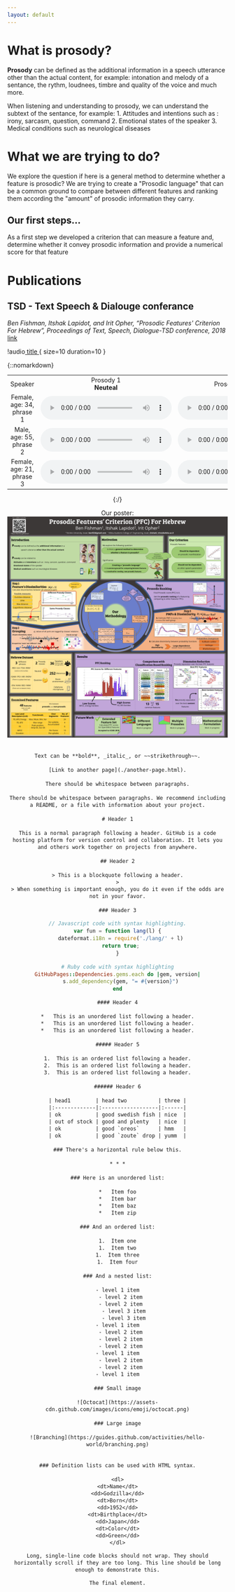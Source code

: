 ```yaml
---
layout: default
---
```


# What is prosody?
**Prosody** can be defined as the additional information in a speech utterance other than the actual content, for example: intonation and melody of a sentance, the rythm, loudnees, timbre and quality of the voice and much more.

When listening and understanding to prosody, we can understand the subtext of the sentance, for example:
     1. Attitudes and intentions such as : irony, sarcasm, question, command
     2. Emotional states of the speaker
     3. Medical conditions such as neurological diseases
     
# What we are trying to do?
We explore the question if here is a general method to determine whether a feature is prosodic?
We are trying to create a "Prosodic language" that can be a common ground to compare between different features and ranking them according the "amount" of prosodic information they carry.
## Our first steps...
As a first step we developed a criterion that can measure a feature and, determine whether it convey prosodic information and provide a numerical score for that feature


# Publications
## TSD - Text Speech & Dialouge conferance
_Ben Fishman, Itshak Lapidot, and Irit Opher, “Prosodic Features' Criterion For Hebrew”, Proceedings of Text, Speech, Dialogue-TSD conference, 2018_ [link](aaa)

!audio[ title ](  ){ size=10 duration=10  }

{::nomarkdown}

<center>
<table>
  <tr>
       <td style="text-align: center; vertical-align: middle;">Speaker </td>
       <td style="text-align: center; vertical-align: middle;">Prosody 1 <br> <b>Neuteal</b> </td>
       <td style="text-align: center; vertical-align: middle;">Prosody 2 <b>Question</b></td>
  </tr>
  <tr>
    <td style="text-align: center; vertical-align: middle;">Female, age: 34, phrase 1</td>
    <td style="text-align: center; vertical-align: middle;">
      <audio controls>
      <source src="sivan_s1_p1.mp3" type="audio/mpeg">
      Browser doesn't support audio element
      </audio>
    </td>
    <td style="text-align: center; vertical-align: middle;">
      <audio controls>
      <source src="sivan_s1_p2.mp3" type="audio/mpeg">
      Browser doesn't support audio element
      </audio>
    </td>     
  </tr>
  <tr>   
    <td style="text-align: center; vertical-align: middle;">Male, age: 55, phrase 2</td>
    <td style="text-align: center; vertical-align: middle;">
      <audio controls>
      <source src="sivan_s1_p1.mp3" type="audio/mpeg">
      Browser doesn't support audio element
      </audio>
    </td>
    <td style="text-align: center; vertical-align: middle;">
      <audio controls>
      <source src="sivan_s1_p2.mp3" type="audio/mpeg">
      Browser doesn't support audio element
      </audio>
    </td>   
  </tr>
  <tr>
    <td style="text-align: center; vertical-align: middle;">Female, age: 21, phrase 3</td>
    <td style="text-align: center; vertical-align: middle;">
      <audio controls>
      <source src="sivan_s1_p1.mp3" type="audio/mpeg">
      Browser doesn't support audio element
      </audio>
    </td>
    <td style="text-align: center; vertical-align: middle;">
      <audio controls>
      <source src="sivan_s1_p2.mp3" type="audio/mpeg">
      Browser doesn't support audio element
      </audio>
    </td>          
  </tr>
</table>
{:/}
     
     
Our poster:
![poster](TSD_poster.jpg "Our poster")









```

Text can be **bold**, _italic_, or ~~strikethrough~~.

[Link to another page](./another-page.html).

There should be whitespace between paragraphs.

There should be whitespace between paragraphs. We recommend including a README, or a file with information about your project.

# Header 1

This is a normal paragraph following a header. GitHub is a code hosting platform for version control and collaboration. It lets you and others work together on projects from anywhere.

## Header 2

> This is a blockquote following a header.
>
> When something is important enough, you do it even if the odds are not in your favor.

### Header 3
```
```js
// Javascript code with syntax highlighting.
var fun = function lang(l) {
  dateformat.i18n = require('./lang/' + l)
  return true;
}
```

```ruby
# Ruby code with syntax highlighting
GitHubPages::Dependencies.gems.each do |gem, version|
  s.add_dependency(gem, "= #{version}")
end
```
```
#### Header 4

*   This is an unordered list following a header.
*   This is an unordered list following a header.
*   This is an unordered list following a header.

##### Header 5

1.  This is an ordered list following a header.
2.  This is an ordered list following a header.
3.  This is an ordered list following a header.

###### Header 6

| head1        | head two          | three |
|:-------------|:------------------|:------|
| ok           | good swedish fish | nice  |
| out of stock | good and plenty   | nice  |
| ok           | good `oreos`      | hmm   |
| ok           | good `zoute` drop | yumm  |

### There's a horizontal rule below this.

* * *

### Here is an unordered list:

*   Item foo
*   Item bar
*   Item baz
*   Item zip

### And an ordered list:

1.  Item one
1.  Item two
1.  Item three
1.  Item four

### And a nested list:

- level 1 item
  - level 2 item
  - level 2 item
    - level 3 item
    - level 3 item
- level 1 item
  - level 2 item
  - level 2 item
  - level 2 item
- level 1 item
  - level 2 item
  - level 2 item
- level 1 item

### Small image

![Octocat](https://assets-cdn.github.com/images/icons/emoji/octocat.png)

### Large image

![Branching](https://guides.github.com/activities/hello-world/branching.png)


### Definition lists can be used with HTML syntax.

<dl>
<dt>Name</dt>
<dd>Godzilla</dd>
<dt>Born</dt>
<dd>1952</dd>
<dt>Birthplace</dt>
<dd>Japan</dd>
<dt>Color</dt>
<dd>Green</dd>
</dl>
```
```
Long, single-line code blocks should not wrap. They should horizontally scroll if they are too long. This line should be long enough to demonstrate this.
```

```
The final element.
```
